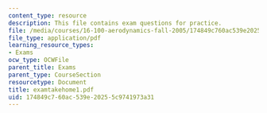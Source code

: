 ```yaml
---
content_type: resource
description: This file contains exam questions for practice.
file: /media/courses/16-100-aerodynamics-fall-2005/174849c760ac539e20255c9741973a31_examtakehome1.pdf
file_type: application/pdf
learning_resource_types:
- Exams
ocw_type: OCWFile
parent_title: Exams
parent_type: CourseSection
resourcetype: Document
title: examtakehome1.pdf
uid: 174849c7-60ac-539e-2025-5c9741973a31
---
```

